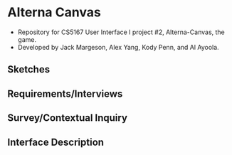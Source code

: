 # Alterna Canvas

- Repository for CS5167 User Interface I project #2, Alterna-Canvas, the game.
- Developed by Jack Margeson, Alex Yang, Kody Penn, and Al Ayoola.

## Sketches

## Requirements/Interviews

## Survey/Contextual Inquiry

## Interface Description
